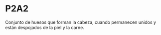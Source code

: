 # P2A2

Conjunto de huesos que forman la cabeza, cuando permanecen unidos y están despojados de la piel y la carne.
